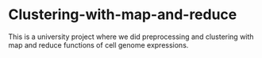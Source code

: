 # Clustering-with-map-and-reduce
This is a university project where we did preprocessing and clustering with map and reduce functions of cell genome expressions.
